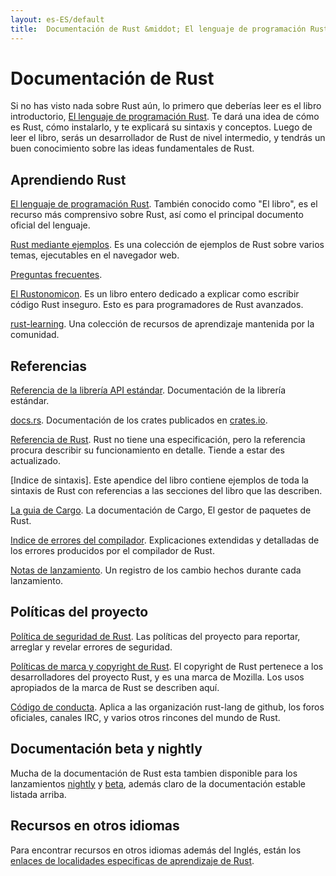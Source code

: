 ```yaml
---
layout: es-ES/default
title:  Documentación de Rust &middot; El lenguaje de programación Rust
---
```


# Documentación de Rust

Si no has visto nada sobre Rust aún, lo primero que deberías leer es el libro
introductorio, [El lenguaje de programación Rust][book].
Te dará una idea de cómo es Rust, cómo instalarlo, y te explicará su sintaxis y
conceptos. Luego de leer el libro, serás un desarrollador de Rust de nivel
intermedio, y tendrás un buen conocimiento sobre las ideas fundamentales de
Rust.

## Aprendiendo Rust

[El lenguaje de programación Rust][book]. También conocido como "El libro",
es el recurso más comprensivo sobre Rust, así como el principal documento
oficial del lenguaje.

[Rust mediante ejemplos][rbe]. Es una colección de ejemplos de Rust sobre varios
temas, ejecutables en el navegador web.

[Preguntas frecuentes][faq].

[El Rustonomicon][nomicon]. Es un libro entero dedicado a explicar como
escribir código Rust inseguro. Esto es para programadores de Rust avanzados.

[rust-learning]. Una colección de recursos de aprendizaje mantenida por la
comunidad.

[book]: https://doc.rust-lang.org/book/
[rbe]: http://rustbyexample.com
[faq]: faq.html
[nomicon]: https://doc.rust-lang.org/nomicon/
[rust-learning]: https://github.com/ctjhoa/rust-learning

## Referencias

[Referencia de la librería API estándar][api]. Documentación de la librería
estándar.

[docs.rs]. Documentación de los crates publicados en [crates.io].

[Referencia de Rust][ref].  Rust no tiene una especificación, pero la referencia
procura describir su funcionamiento en detalle. Tiende a estar des actualizado.

[Indice de sintaxis]. Este apendice del libro contiene ejemplos de toda la
sintaxis de Rust con referencias a las secciones del libro que las describen.

[La guia de Cargo][cargo]. La documentación de Cargo, El gestor de paquetes de
Rust.

[Indice de errores del compilador][err]. Explicaciones extendidas y detalladas
de los errores producidos por el compilador de Rust.

[Notas de lanzamiento][release_notes]. Un registro de los cambio hechos durante
cada lanzamiento.

[api]: https://doc.rust-lang.org/std/
[syn]: https://doc.rust-lang.org/book/syntax-index.html
[ref]: https://doc.rust-lang.org/reference.html
[cargo]: http://doc.crates.io/guide.html
[err]: https://doc.rust-lang.org/error-index.html
[release_notes]: https://github.com/rust-lang/rust/blob/stable/RELEASES.md
[docs.rs]: https://docs.rs
[crates.io]: https://crates.io

## Políticas del proyecto

[Política de seguridad de Rust][security]. Las políticas del proyecto para
reportar, arreglar y revelar errores de seguridad.

[Políticas de marca y copyright de Rust][legal]. El copyright de Rust pertenece
a los desarrolladores del proyecto Rust, y es una marca de Mozilla. Los usos
apropiados de la marca de Rust se describen aquí.

[Código de conducta][coc]. Aplica a las organización rust-lang de github, los
foros oficiales, canales IRC, y varios otros rincones del mundo de Rust.

[security]: security.html
[legal]: legal.html
[coc]: https://www.rust-lang.org/conduct.html

## Documentación beta y nightly

Mucha de la documentación de Rust esta tambien disponible para los lanzamientos
[nightly] y [beta], además claro de la documentación estable listada arriba.

[nightly]: https://doc.rust-lang.org/nightly/
[beta]: https://doc.rust-lang.org/beta/

## Recursos en otros idiomas

Para encontrar recursos en otros idiomas además del Inglés, están los [enlaces
de localidades especificas de aprendizaje de Rust][locale].

[locale]: https://github.com/ctjhoa/rust-learning#locale-links
